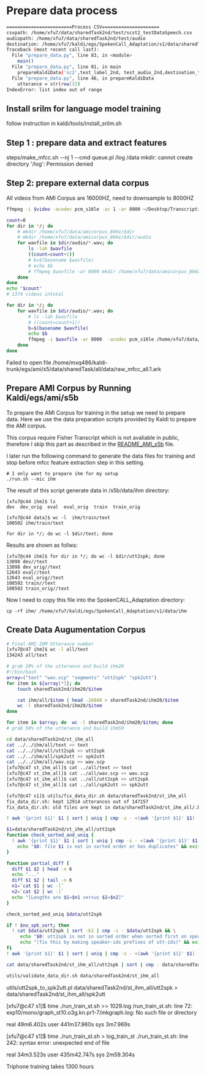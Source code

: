 # Prepare data process

```bash
========================Process CSV=====================
csvpath: /home/xfu7/data/sharedTask2nd/test/scst2_testDataSpeech.csv
audiopath: /home/xfu7/data/sharedTask2nd/test/audio
destination: /home/xfu7/kaldi/egs/SpokenCall_Adaptation/s1/data/sharedTask2nd_test
Traceback (most recent call last):
  File "prepare_data.py", line 83, in <module>
    main()
  File "prepare_data.py", line 81, in main
    prepareKaldiData('sc2',test_label_2nd, test_audio_2nd,destination_test)
  File "prepare_data.py", line 46, in prepareKaldiData
    utterance = str(row[3])
IndexError: list index out of range
```


## Install srilm for language model training
follow instruction in kaldi/tools/install_srilm.sh


## Step 1 : prepare data and extract features
steps/make_mfcc.sh --nj 1 --cmd queue.pl /log /data
mkdir: cannot create directory '/log': Permission denied

## Step 2: prepare external data corpus
All videos from AMI Corpus are 16000HZ, need to downsample to 8000HZ
```bash
ffmpeg -i $video -acodec pcm_s16le -ac 1 -ar 8000 ~/Desktop/Transcriptions/splits_8k/$video_path

count=0
for dir in */; do
    # mkdir /home/xfu7/data/amicorpus_8kHz/$dir
    # mkdir /home/xfu7/data/amicorpus_8kHz/$dir/audio
    for wavfile in $dir/audio/*.wav; do
        ls -lah $wavfile
        ((count=count+1))
        # b=$(basename $wavfile)
        # echo $b
        # ffmpeg $wavfile -ar 8000 mkdir /home/xfu7/data/amicorpus_8kHz/$dir/audio/$wavefile
    done  
done
echo "$count"
# 1374 videos intotal

for dir in */; do
    for wavfile in $dir/audio/*.wav; do
        # ls -lah $wavfile
        # ((count=count+1))
        b=$(basename $wavfile)
        echo $b
        ffmpeg -i $wavfile -ar 8000  -acodec pcm_s16le /home/xfu7/data/amicorpus_8kHz/$dir/audio/$b
    done  
done

```


Failed to open file /home/mxq486/kaldi-trunk/egs/ami/s5/data/sharedTask/all/data/raw_mfcc_all.1.ark

## Prepare AMI Corpus by Running Kaldi/egs/ami/s5b

To prepare the AMI Corpus for training in the setup we need to prepare data.
Here we use the data preparation scripts provided by Kaldi to prepare the AMI corpus.

This corpus require Fisher Transcript which is not avaliable in public, therefore I skip this part as described in the [README_AMI_s5b](/README_AMI_s5b) file.

I later run the following command to generate the data files for training and stop before mfcc feature extraction step in this setting.

```
# I only want to prepare ihm for my setup
./run.sh --mic ihm
```

The result of this script generate data in /s5b/data/ihm directory:
```
[xfu7@c44 ihm]$ ls
dev  dev_orig  eval  eval_orig  train  train_orig

[xfu7@c44 data]$ wc -l  ihm/train/text
108502 ihm/train/text

for dir in */; do wc -l $dir/text; done
```

Results are shown as follws:
```
[xfu7@c44 ihm]$ for dir in */; do wc -l $dir/utt2spk; done
13098 dev//text
13098 dev_orig//text
12643 eval//text
12643 eval_orig//text
108502 train//text
108502 train_orig//text
```

Now I need to copy this file into the SpokenCALL_Adaptation directory:
```
cp -rf ihm/ /home/xfu7/kaldi/egs/SpokenCall_Adaptation/s1/data/ihm
```


## Create Data Augumentation Corpus
```bash
# Final AMI-IHM Utterance number
[xfu7@c47 ihm]$ wc -l all/text
134243 all/text

# grab 20% of the utterance and build ihm20
#!/bin/bash
array=("text" "wav.scp" "segments" "utt2spk" "spk2utt")
for item in ${array[*]}; do
    touch sharedTask2nd/ihm20/$item

    cat ihm/all/$item | head -26848 > sharedTask2nd/ihm20/$item
    wc -l sharedTask2nd/ihm20/$item
done

for item in $array; do  wc -l sharedTask2nd/ihm20/$item; done
# grab 50% of the utterance and build ihm50
```

```bash
cd data/sharedTask2nd/st_ihm_all
cat ../../ihm/all/text >> text
cat ../../ihm/all/utt2spk >> utt2spk
cat ../../ihm/all/spk2utt >> spk2utt
cat ../../ihm/all/wav.scp >> wav.scp
[xfu7@c47 st_ihm_all]$ cat ../all/text >> text
[xfu7@c47 st_ihm_all]$ cat ../all/wav.scp >> wav.scp
[xfu7@c47 st_ihm_all]$ cat ../all/utt2spk >> utt2spk
[xfu7@c47 st_ihm_all]$ cat ../all/spk2utt >> spk2utt

[xfu7@c47 s1]$ utils/fix_data_dir.sh data/sharedTask2nd/st_ihm_all
fix_data_dir.sh: kept 12914 utterances out of 147157
fix_data_dir.sh: old files are kept in data/sharedTask2nd/st_ihm_all/.backup

! awk '{print $1}' $1 | sort | uniq | cmp -s - <(awk '{print $1}' $1)

$1=data/sharedTask2nd/st_ihm_all/utt2spk
function check_sorted_and_uniq {
  ! awk '{print $1}' $1 | sort | uniq | cmp -s - <(awk '{print $1}' $1) && \
    echo "$0: file $1 is not in sorted order or has duplicates" && exit 1;
}

function partial_diff {
  diff $1 $2 | head -n 6
  echo "..."
  diff $1 $2 | tail -n 6
  n1=`cat $1 | wc -l`
  n2=`cat $2 | wc -l`
  echo "[Lengths are $1=$n1 versus $2=$n2]"
}

check_sorted_and_uniq $data/utt2spk

if ! $no_spk_sort; then
  ! cat $data/utt2spk | sort -k2 | cmp -s - $data/utt2spk && \
     echo "$0: utt2spk is not in sorted order when sorted first on speaker-id " && \
     echo "(fix this by making speaker-ids prefixes of utt-ids)" && exit 1;
fi
! awk '{print $1}' $1 | sort | uniq | cmp -s - <(awk '{print $1}' $1)

cat data/sharedTask2nd/st_ihm_all/utt2spk | sort | cmp - data/sharedTask2nd/st_ihm_all/utt2spk

utils/validate_data_dir.sh data/sharedTask2nd/st_ihm_all
```


utils/utt2spk_to_spk2utt.pl data/sharedTask2nd/st_ihm_all/utt2spk > data/sharedTask2nd/st_ihm_all/spk2utt

[xfu7@c47 s1]$ time ./run_train_st.sh >> 1029.log
/run_train_st.sh: line 72: exp10/mono/graph_st10.o3g.kn.pr1-7/mkgraph.log: No such file or directory

real    49m6.402s
user    441m37.960s
sys     3m7.969s


[xfu7@c47 s1]$ time ./run_train_st.sh > log_train_st
./run_train_st.sh: line 242: syntax error: unexpected end of file

real    34m3.523s
user    435m42.747s
sys     2m59.304s


Triphone training takes 1300 hours